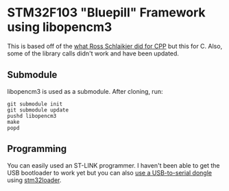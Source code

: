 # STM32F103 "Bluepill" Framework using libopencm3

This is based off of the [what Ross Schlaikjer did for CPP](https://rhye.org/post/stm32-with-opencm3-0-compiling-and-uploading/) but this for C. Also, some of the library calls didn't work and have been updated.

## Submodule

libopencm3 is used as a submodule. After cloning, run:
```
git submodule init
git submodule update
pushd libopencm3
make
popd
```

## Programming

You can easily used an ST-LINK programmer. I haven't been able to get the USB bootloader to work yet but you can also [use a USB-to-serial dongle](https://medium.com/@paramaggarwal/programming-an-stm32f103-board-using-usb-port-blue-pill-953cec0dbc86) using [stm32loader](https://github.com/jsnyder/stm32loader).

